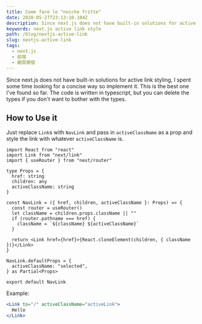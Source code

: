 ```yaml
---
title: Come fare le "nocche fritte"
date: 2020-05-27T23:13:10.104Z
description: Since next.js does not have built-in solutions for active link styling, I spent some time looking for a concise way so implement it. This is the best one I've found so far. The code is written in typescript, but you can delete the types if you don't want to bother with the types.
keywords: next.js active link style
path: /blog/nextjs-active-link
slug: nextjs-active-link
tags:
  - next.js
  - 前端
  - 網頁開發
---
```


Since next.js does not have built-in solutions for active link styling, I spent some time looking for a concise way so implement it. This is the best one I've found so far. The code is written in typescript, but you can delete the types if you don't want to bother with the types.

## How to Use it

Just replace `Link`s with `NavLink` and pass in `activeClassName` as a prop and style the link with whatever `activeClassName` is.

```tsx
import React from "react"
import Link from "next/link"
import { useRouter } from "next/router"

type Props = {
  href: string
  children: any
  activeClassName: string
}

const NavLink = ({ href, children, activeClassName }: Props) => {
  const router = useRouter()
  let className = children.props.className || ""
  if (router.pathname === href) {
    className = `${className} ${activeClassName}`
  }

  return <Link href={href}>{React.cloneElement(children, { className })}</Link>
}

NavLink.defaultProps = {
  activeClassName: "selected",
} as Partial<Props>

export default NavLink
```

Example:

```jsx
<Link to="/" activeClassName="activeLink">
  Hello
</Link>
```
